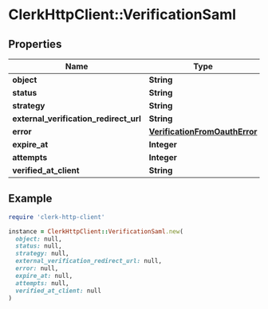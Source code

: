 # ClerkHttpClient::VerificationSaml

## Properties

| Name | Type | Description | Notes |
| ---- | ---- | ----------- | ----- |
| **object** | **String** |  | [optional] |
| **status** | **String** |  |  |
| **strategy** | **String** |  |  |
| **external_verification_redirect_url** | **String** |  | [optional] |
| **error** | [**VerificationFromOauthError**](VerificationFromOauthError.md) |  | [optional] |
| **expire_at** | **Integer** |  | [optional] |
| **attempts** | **Integer** |  |  |
| **verified_at_client** | **String** |  | [optional] |

## Example

```ruby
require 'clerk-http-client'

instance = ClerkHttpClient::VerificationSaml.new(
  object: null,
  status: null,
  strategy: null,
  external_verification_redirect_url: null,
  error: null,
  expire_at: null,
  attempts: null,
  verified_at_client: null
)
```

